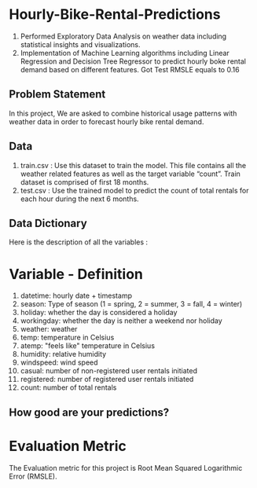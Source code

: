 # Hourly-Bike-Rental-Predictions

1. Performed Exploratory Data Analysis on weather data including statistical insights and visualizations.
2. Implementation of Machine Learning algorithms including Linear Regression and Decision Tree Regressor to predict hourly boke rental demand based on different features. Got Test RMSLE equals to 0.16


##   Problem Statement
In this project, We are asked to combine historical usage patterns with weather data in order to forecast hourly bike rental demand.

## Data
1. train.csv : Use this dataset to train the model. This file contains all the
weather related features as well as the target variable “count”. Train
dataset is comprised of first 18 months.
2. test.csv : Use the trained model to predict the count of total rentals for
each hour during the next 6 months.

##  Data Dictionary
Here is the description of all the variables :
# Variable - Definition
1. datetime: hourly date + timestamp
2. season: Type of season (1 = spring, 2 = summer, 3 = fall, 4 = winter)
3. holiday: whether the day is considered a holiday
4. workingday: whether the day is neither a weekend nor holiday
5. weather: weather
6. temp: temperature in Celsius
7. atemp: "feels like" temperature in Celsius
8. humidity: relative humidity
9. windspeed: wind speed
10. casual: number of non-registered user rentals initiated
11. registered: number of registered user rentals initiated
12. count: number of total rentals

## How good are your predictions?
# Evaluation Metric
The Evaluation metric for this project is Root Mean Squared Logarithmic
Error (RMSLE).

